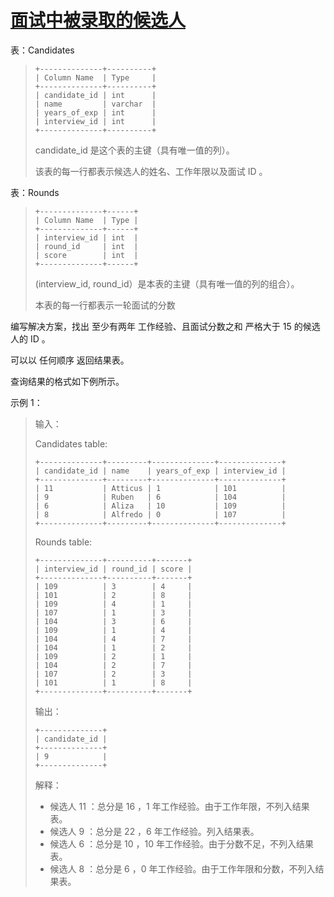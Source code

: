#  [面试中被录取的候选人](https://leetcode.cn/problems/accepted-candidates-from-the-interviews)

表：Candidates
> ```
> +--------------+----------+
> | Column Name  | Type     |
> +--------------+----------+
> | candidate_id | int      |
> | name         | varchar  |
> | years_of_exp | int      |
> | interview_id | int      |
> +--------------+----------+
> ```
> candidate_id 是这个表的主键（具有唯一值的列）。
> 
> 该表的每一行都表示候选人的姓名、工作年限以及面试 ID 。
 

表：Rounds
> ```
> +--------------+------+
> | Column Name  | Type |
> +--------------+------+
> | interview_id | int  |
> | round_id     | int  |
> | score        | int  |
> +--------------+------+
> ```
> (interview_id, round_id）是本表的主键（具有唯一值的列的组合）。
> 
> 本表的每一行都表示一轮面试的分数
 

编写解决方案，找出 至少有两年 工作经验、且面试分数之和 严格大于 15 的候选人的 ID 。

可以以 任何顺序 返回结果表。

查询结果的格式如下例所示。

 

示例 1：

> 输入：
> 
> Candidates table:
> ```
> +--------------+---------+--------------+--------------+
> | candidate_id | name    | years_of_exp | interview_id |
> +--------------+---------+--------------+--------------+
> | 11           | Atticus | 1            | 101          |
> | 9            | Ruben   | 6            | 104          |
> | 6            | Aliza   | 10           | 109          |
> | 8            | Alfredo | 0            | 107          |
> +--------------+---------+--------------+--------------+
> ```
> Rounds table:
> ```
> +--------------+----------+-------+
> | interview_id | round_id | score |
> +--------------+----------+-------+
> | 109          | 3        | 4     |
> | 101          | 2        | 8     |
> | 109          | 4        | 1     |
> | 107          | 1        | 3     |
> | 104          | 3        | 6     |
> | 109          | 1        | 4     |
> | 104          | 4        | 7     |
> | 104          | 1        | 2     |
> | 109          | 2        | 1     |
> | 104          | 2        | 7     |
> | 107          | 2        | 3     |
> | 101          | 1        | 8     |
> +--------------+----------+-------+
> ```
> 输出：
> ```
> +--------------+
> | candidate_id |
> +--------------+
> | 9            |
> +--------------+
> ```
> 解释：
> 
> - 候选人 11 ：总分是 16 ，1 年工作经验。由于工作年限，不列入结果表。
> - 候选人 9 ：总分是 22 ，6 年工作经验。列入结果表。
> - 候选人 6 ：总分是 10 ，10 年工作经验。由于分数不足，不列入结果表。
> - 候选人 8 ：总分是 6 ，0 年工作经验。由于工作年限和分数，不列入结果表。